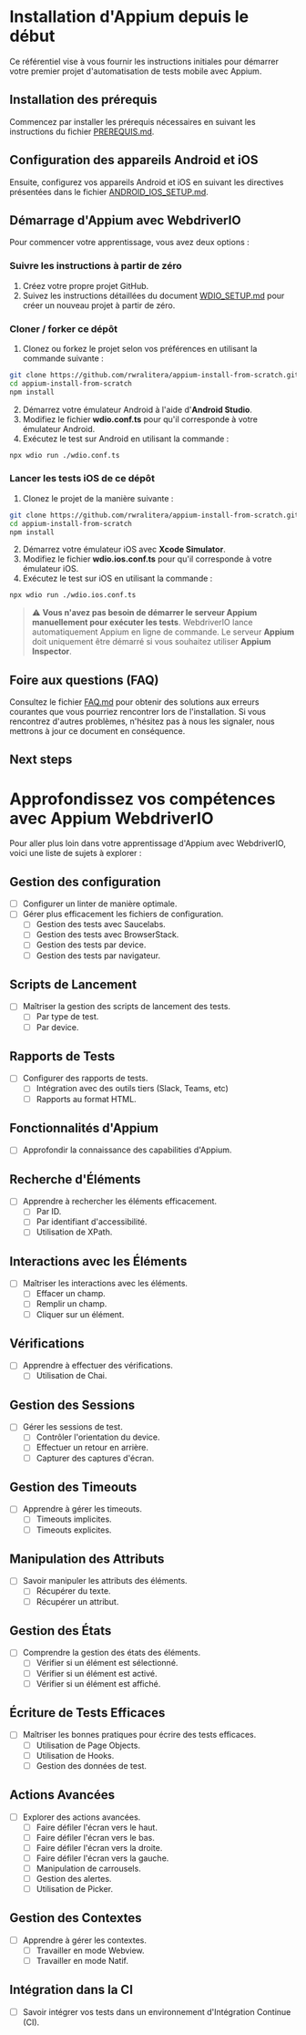 
# Installation d'Appium depuis le début

Ce référentiel vise à vous fournir les instructions initiales pour démarrer votre premier projet d'automatisation de tests mobile avec Appium.

## Installation des prérequis

Commencez par installer les prérequis nécessaires en suivant les instructions du fichier [PREREQUIS.md](./Docs/PREREQUIS.md).

## Configuration des appareils Android et iOS

Ensuite, configurez vos appareils Android et iOS en suivant les directives présentées dans le fichier [ANDROID_IOS_SETUP.md](./Docs/ANDROID_IOS_SETUP.md).

## Démarrage d'Appium avec WebdriverIO

Pour commencer votre apprentissage, vous avez deux options :

### Suivre les instructions à partir de zéro

1. Créez votre propre projet GitHub.
2. Suivez les instructions détaillées du document [WDIO_SETUP.md](./Docs/WDIO_SETUP.md) pour créer un nouveau projet à partir de zéro.

### Cloner / forker ce dépôt

1. Clonez ou forkez le projet selon vos préférences en utilisant la commande suivante :

```bash
git clone https://github.com/rwralitera/appium-install-from-scratch.git
cd appium-install-from-scratch
npm install
```

2. Démarrez votre émulateur Android à l'aide d'**Android Studio**.
3. Modifiez le fichier **wdio.conf.ts** pour qu'il corresponde à votre émulateur Android.
4. Exécutez le test sur Android en utilisant la commande :

```bash
npx wdio run ./wdio.conf.ts
```

### Lancer les tests iOS de ce dépôt

1. Clonez le projet de la manière suivante :

```bash
git clone https://github.com/rwralitera/appium-install-from-scratch.git
cd appium-install-from-scratch
npm install
```

2. Démarrez votre émulateur iOS avec **Xcode Simulator**.
3. Modifiez le fichier **wdio.ios.conf.ts** pour qu'il corresponde à votre émulateur iOS.
4. Exécutez le test sur iOS en utilisant la commande :

```bash
npx wdio run ./wdio.ios.conf.ts
```

> :warning: **Vous n'avez pas besoin de démarrer le serveur Appium manuellement pour exécuter les tests**. WebdriverIO lance automatiquement Appium en ligne de commande. Le serveur **Appium** doit uniquement être démarré si vous souhaitez utiliser **Appium Inspector**.

## Foire aux questions (FAQ)

Consultez le fichier [FAQ.md](./Docs/FAQ.md) pour obtenir des solutions aux erreurs courantes que vous pourriez rencontrer lors de l'installation. Si vous rencontrez d'autres problèmes, n'hésitez pas à nous les signaler, nous mettrons à jour ce document en conséquence.

## Next steps



# Approfondissez vos compétences avec Appium WebdriverIO

Pour aller plus loin dans votre apprentissage d'Appium avec WebdriverIO, voici une liste de sujets à explorer :

## Gestion des configuration
- [ ] Configurer un linter de manière optimale.
- [ ] Gérer plus efficacement les fichiers de configuration.
    - [ ] Gestion des tests avec Saucelabs.
    - [ ] Gestion des tests avec BrowserStack.
    - [ ] Gestion des tests par device.
    - [ ] Gestion des tests par navigateur.

## Scripts de Lancement
- [ ] Maîtriser la gestion des scripts de lancement des tests.
    - [ ] Par type de test.
    - [ ] Par device.

## Rapports de Tests
- [ ] Configurer des rapports de tests.
    - [ ] Intégration avec des outils tiers (Slack, Teams, etc)
    - [ ] Rapports au format HTML.

## Fonctionnalités d'Appium
- [ ] Approfondir la connaissance des capabilities d'Appium.

## Recherche d'Éléments
- [ ] Apprendre à rechercher les éléments efficacement.
    - [ ] Par ID.
    - [ ] Par identifiant d'accessibilité.
    - [ ] Utilisation de XPath.

## Interactions avec les Éléments
- [ ] Maîtriser les interactions avec les éléments.
    - [ ] Effacer un champ.
    - [ ] Remplir un champ.
    - [ ] Cliquer sur un élément.

## Vérifications
- [ ] Apprendre à effectuer des vérifications.
    - [ ] Utilisation de Chai.

## Gestion des Sessions
- [ ] Gérer les sessions de test.
    - [ ] Contrôler l'orientation du device.
    - [ ] Effectuer un retour en arrière.
    - [ ] Capturer des captures d'écran.

## Gestion des Timeouts
- [ ] Apprendre à gérer les timeouts.
    - [ ] Timeouts implicites.
    - [ ] Timeouts explicites.

## Manipulation des Attributs
- [ ] Savoir manipuler les attributs des éléments.
    - [ ] Récupérer du texte.
    - [ ] Récupérer un attribut.

## Gestion des États
- [ ] Comprendre la gestion des états des éléments.
    - [ ] Vérifier si un élément est sélectionné.
    - [ ] Vérifier si un élément est activé.
    - [ ] Vérifier si un élément est affiché.

## Écriture de Tests Efficaces
- [ ] Maîtriser les bonnes pratiques pour écrire des tests efficaces.
    - [ ] Utilisation de Page Objects.
    - [ ] Utilisation de Hooks.
    - [ ] Gestion des données de test.

## Actions Avancées
- [ ] Explorer des actions avancées.
    - [ ] Faire défiler l'écran vers le haut.
    - [ ] Faire défiler l'écran vers le bas.
    - [ ] Faire défiler l'écran vers la droite.
    - [ ] Faire défiler l'écran vers la gauche.
    - [ ] Manipulation de carrousels.
    - [ ] Gestion des alertes.
    - [ ] Utilisation de Picker.

## Gestion des Contextes
- [ ] Apprendre à gérer les contextes.
    - [ ] Travailler en mode Webview.
    - [ ] Travailler en mode Natif.

## Intégration dans la CI
- [ ] Savoir intégrer vos tests dans un environnement d'Intégration Continue (CI).
